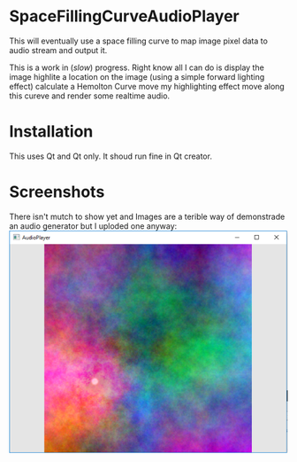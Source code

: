 # SpaceFillingCurveAudioPlayer
This will eventually use a space filling curve to map image pixel data to audio stream and output it.

This is a work in (*slow*) progress. Right know all I can do is display the image highlite a location on the image (using a simple forward lighting effect) calculate a Hemolton Curve move my highlighting effect move along this cureve and render some realtime audio. 

# Installation
This uses Qt and Qt only. It shoud run fine in Qt creator.

# Screenshots
There isn't mutch to show yet and Images are a terible way of demonstrade an audio generator but I uploded one anyway: ![My main Screen](ScreenShot.PNG)
